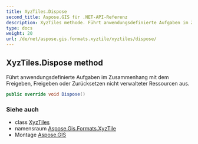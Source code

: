 ```yaml
---
title: XyzTiles.Dispose
second_title: Aspose.GIS für .NET-API-Referenz
description: XyzTiles methode. Führt anwendungsdefinierte Aufgaben im Zusammenhang mit dem Freigeben Freigeben oder Zurücksetzen nicht verwalteter Ressourcen aus.
type: docs
weight: 20
url: /de/net/aspose.gis.formats.xyztile/xyztiles/dispose/
---
```

## XyzTiles.Dispose method

Führt anwendungsdefinierte Aufgaben im Zusammenhang mit dem Freigeben, Freigeben oder Zurücksetzen nicht verwalteter Ressourcen aus.

```csharp
public override void Dispose()
```

### Siehe auch

* class [XyzTiles](../)
* namensraum [Aspose.Gis.Formats.XyzTile](../../xyztiles/)
* Montage [Aspose.GIS](../../../)


